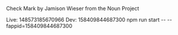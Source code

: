 Check Mark by Jamison Wieser from the Noun Project

Live: 148573185670966
Dev: 158409844687300
npm run start -- --fappid=158409844687300
